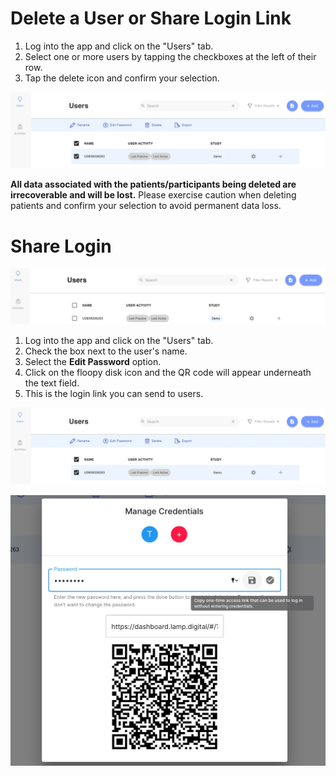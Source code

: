 # Delete a User or Share Login Link

1. Log into the app and click on the "Users" tab.
2. Select one or more users by tapping the checkboxes at the left of their row. 
3. Tap the delete icon and confirm your selection. 

![](../../../05-start_here/assets/edit_pass.jpg)

**All data associated with the patients/participants being deleted are irrecoverable and will be lost.** Please exercise caution when deleting patients and confirm your selection to avoid permanent data loss. 

# Share Login

![](../../../05-start_here/assets/users_tab.jpg)

1. Log into the app and click on the "Users" tab.
2. Check the box next to the user's name.
3. Select the **Edit Password** option.
4. Click on the floopy disk icon and the QR code will appear underneath the text field.
5. This is the login link you can send to users.

![](../../../05-start_here/assets/edit_pass.jpg)

![](../../../05-start_here/assets/share_qr.jpg)
